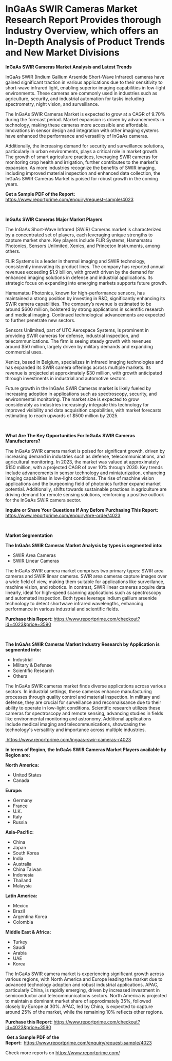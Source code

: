 <p><h1>InGaAs SWIR Cameras Market Research Report Provides thorough Industry Overview, which offers an In-Depth Analysis of Product Trends and New Market Divisions</h1></p><p><strong>InGaAs SWIR Cameras Market Analysis and Latest Trends</strong></p>
<p><p>InGaAs SWIR (Indium Gallium Arsenide Short-Wave Infrared) cameras have gained significant traction in various applications due to their sensitivity to short-wave infrared light, enabling superior imaging capabilities in low-light environments. These cameras are commonly used in industries such as agriculture, security, and industrial automation for tasks including spectrometry, night vision, and surveillance.</p><p>The InGaAs SWIR Cameras Market is expected to grow at a CAGR of 9.70% during the forecast period. Market expansion is driven by advancements in technology, making these cameras more accessible and affordable. Innovations in sensor design and integration with other imaging systems have enhanced the performance and versatility of InGaAs cameras.</p><p>Additionally, the increasing demand for security and surveillance solutions, particularly in urban environments, plays a critical role in market growth. The growth of smart agriculture practices, leveraging SWIR cameras for monitoring crop health and irrigation, further contributes to the market's expansion. As more industries recognize the benefits of SWIR imaging, including improved material inspection and enhanced data collection, the InGaAs SWIR Cameras Market is poised for robust growth in the coming years.</p></p>
<p><strong>Get a Sample PDF of the Report:&nbsp;</strong> <a href="https://www.reportprime.com/enquiry/request-sample/4023?utm_campaign=3382&utm_medium=2&utm_source=Github&utm_content=ia&utm_term=18032025&utm_id=ingaas-swir-cameras">https://www.reportprime.com/enquiry/request-sample/4023</a></p>
<p>&nbsp;</p>
<p><strong>InGaAs SWIR Cameras Major Market Players</strong></p>
<p><p>The InGaAs Short-Wave Infrared (SWIR) Cameras market is characterized by a concentrated set of players, each leveraging unique strengths to capture market share. Key players include FLIR Systems, Hamamatsu Photonics, Sensors Unlimited, Xenics, and Princeton Instruments, among others.</p><p>FLIR Systems is a leader in thermal imaging and SWIR technology, consistently innovating its product lines. The company has reported annual revenues exceeding $1.9 billion, with growth driven by the demand for enhanced imaging solutions in defense and industrial applications. Its strategic focus on expanding into emerging markets supports future growth.</p><p>Hamamatsu Photonics, known for high-performance sensors, has maintained a strong position by investing in R&D, significantly enhancing its SWIR camera capabilities. The company’s revenue is estimated to be around $600 million, bolstered by strong applications in scientific research and medical imaging. Continued technological advancements are expected to further penetrate new sectors.</p><p>Sensors Unlimited, part of UTC Aerospace Systems, is prominent in providing SWIR cameras for defense, industrial inspection, and telecommunications. The firm is seeing steady growth with revenues around $50 million, largely driven by military demands and expanding commercial uses.</p><p>Xenics, based in Belgium, specializes in infrared imaging technologies and has expanded its SWIR camera offerings across multiple markets. Its revenue is projected at approximately $30 million, with growth anticipated through investments in industrial and automotive sectors.</p><p>Future growth in the InGaAs SWIR Cameras market is likely fueled by increasing adoption in applications such as spectroscopy, security, and environmental monitoring. The market size is expected to grow considerably as industries increasingly integrate this technology for improved visibility and data acquisition capabilities, with market forecasts estimating to reach upwards of $500 million by 2025.</p></p>
<p>&nbsp;</p>
<p><strong>What Are The Key Opportunities For InGaAs SWIR Cameras Manufacturers?</strong></p>
<p><p>The InGaAs SWIR camera market is poised for significant growth, driven by increasing demand in industries such as defense, telecommunications, and agricultural monitoring. In 2023, the market was valued at approximately $150 million, with a projected CAGR of over 10% through 2030. Key trends include advancements in sensor technology and miniaturization, enhancing imaging capabilities in low-light conditions. The rise of machine vision applications and the burgeoning field of photonics further expand market potential. Additionally, shifts towards sustainable practices in agriculture are driving demand for remote sensing solutions, reinforcing a positive outlook for the InGaAs SWIR camera sector.</p></p>
<p><strong>Inquire or Share Your Questions If Any Before Purchasing This Report:</strong> <a href="https://www.reportprime.com/enquiry/pre-order/4023?utm_campaign=3382&utm_medium=2&utm_source=Github&utm_content=ia&utm_term=18032025&utm_id=ingaas-swir-cameras">https://www.reportprime.com/enquiry/pre-order/4023</a></p>
<p>&nbsp;</p>
<p><strong>Market Segmentation</strong></p>
<p><strong>The InGaAs SWIR Cameras Market Analysis by types is segmented into:</strong></p>
<p><ul><li>SWIR Area Cameras</li><li>SWIR Linear Cameras</li></ul></p>
<p><p>The InGaAs SWIR camera market comprises two primary types: SWIR area cameras and SWIR linear cameras. SWIR area cameras capture images over a wide field of view, making them suitable for applications like surveillance, machine vision, and robotics. In contrast, SWIR linear cameras acquire data linearly, ideal for high-speed scanning applications such as spectroscopy and automated inspection. Both types leverage indium gallium arsenide technology to detect shortwave infrared wavelengths, enhancing performance in various industrial and scientific fields.</p></p>
<p><strong>Purchase this Report:&nbsp;</strong><a href="https://www.reportprime.com/checkout?id=4023&price=3590&utm_campaign=3382&utm_medium=2&utm_source=Github&utm_content=ia&utm_term=18032025&utm_id=ingaas-swir-cameras">https://www.reportprime.com/checkout?id=4023&price=3590</a></p>
<p>&nbsp;</p>
<p><strong>The InGaAs SWIR Cameras Market Industry Research by Application is segmented into:</strong></p>
<p><ul><li>Industrial</li><li>Military & Defense</li><li>Scientific Research</li><li>Others</li></ul></p>
<p><p>The InGaAs SWIR cameras market finds diverse applications across various sectors. In industrial settings, these cameras enhance manufacturing processes through quality control and material inspection. In military and defense, they are crucial for surveillance and reconnaissance due to their ability to operate in low-light conditions. Scientific research utilizes these cameras for spectroscopy and remote sensing, advancing studies in fields like environmental monitoring and astronomy. Additional applications include medical imaging and telecommunications, showcasing the technology's versatility and importance across multiple industries.</p></p>
<p><a href="https://www.reportprime.com/ingaas-swir-cameras-r4023?utm_campaign=3382&utm_medium=2&utm_source=Github&utm_content=ia&utm_term=18032025&utm_id=ingaas-swir-cameras">&nbsp;https://www.reportprime.com/ingaas-swir-cameras-r4023</a></p>
<p><strong>In terms of Region, the InGaAs SWIR Cameras Market Players available by Region are:</strong></p>
<p>
    <p> <strong> North America: </strong>
        <ul>
            <li>United States</li>
            <li>Canada</li>
        </ul>
        </p> 
    <p> <strong> Europe: </strong>
        <ul>
            <li>Germany</li>
            <li>France</li>
            <li>U.K.</li>
            <li>Italy</li>
            <li>Russia</li>
        </ul>
        </p> 
    <p> <strong> Asia-Pacific: </strong>
        <ul>
            <li>China</li>
            <li>Japan</li>
            <li>South Korea</li>
            <li>India</li>
            <li>Australia</li>
            <li>China Taiwan</li>
            <li>Indonesia</li>
            <li>Thailand</li>
            <li>Malaysia</li>
        </ul>
        </p> 
    <p> <strong> Latin America: </strong>
        <ul>
            <li>Mexico</li>
            <li>Brazil</li>
            <li>Argentina Korea</li>
            <li>Colombia</li>
        </ul>
        </p> 
    <p> <strong> Middle East & Africa: </strong>
        <ul>
            <li>Turkey</li>
            <li>Saudi</li>
            <li>Arabia</li>
            <li>UAE</li>
            <li>Korea</li>
        </ul>
    </p>
    </p>
<p><p>The InGaAs SWIR camera market is experiencing significant growth across various regions, with North America and Europe leading the market due to advanced technology adoption and robust industrial applications. APAC, particularly China, is rapidly emerging, driven by increased investment in semiconductor and telecommunications sectors. North America is projected to maintain a dominant market share of approximately 35%, followed closely by Europe at 30%. APAC, led by China, is expected to capture around 25% of the market, while the remaining 10% reflects other regions.</p></p>
<p><strong>Purchase this Report: </strong><a href="https://www.reportprime.com/checkout?id=4023&price=3590&utm_campaign=3382&utm_medium=2&utm_source=Github&utm_content=ia&utm_term=18032025&utm_id=ingaas-swir-cameras">https://www.reportprime.com/checkout?id=4023&price=3590</a></p>
<p>&nbsp;<strong>Get a Sample PDF of the Report:&nbsp;&nbsp;</strong><a href="https://www.reportprime.com/enquiry/request-sample/4023?utm_campaign=3382&utm_medium=2&utm_source=Github&utm_content=ia&utm_term=18032025&utm_id=ingaas-swir-cameras">https://www.reportprime.com/enquiry/request-sample/4023</a></p>
<p><strong></strong></p>
<p>Check more reports on <a href="https://www.reportprime.com/?utm_campaign=3382&utm_medium=2&utm_source=Github&utm_content=ia&utm_term=18032025&utm_id=ingaas-swir-cameras">https://www.reportprime.com/</a></p>